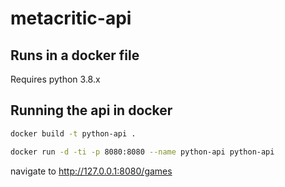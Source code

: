 # metacritic-api

## Runs in a docker file
Requires python 3.8.x
## Running the api in docker

```sh
docker build -t python-api .
```

```sh
docker run -d -ti -p 8080:8080 --name python-api python-api
```

navigate to http://127.0.0.1:8080/games

